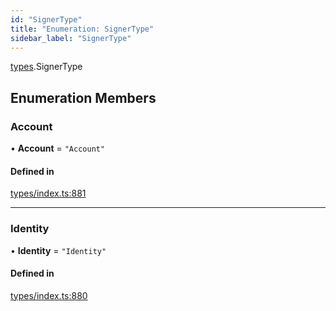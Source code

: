 ```yaml
---
id: "SignerType"
title: "Enumeration: SignerType"
sidebar_label: "SignerType"
---
```


[types](../../../modules/Types/Types.md).SignerType

## Enumeration Members

### Account

• **Account** = ``"Account"``

#### Defined in

[types/index.ts:881](https://github.com/PolymeshAssociation/polymesh-sdk/blob/968f8d70c/src/types/index.ts#L881)

___

### Identity

• **Identity** = ``"Identity"``

#### Defined in

[types/index.ts:880](https://github.com/PolymeshAssociation/polymesh-sdk/blob/968f8d70c/src/types/index.ts#L880)
